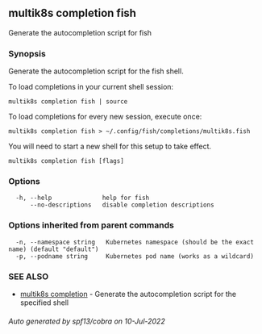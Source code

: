 ## multik8s completion fish

Generate the autocompletion script for fish

### Synopsis

Generate the autocompletion script for the fish shell.

To load completions in your current shell session:

	multik8s completion fish | source

To load completions for every new session, execute once:

	multik8s completion fish > ~/.config/fish/completions/multik8s.fish

You will need to start a new shell for this setup to take effect.


```
multik8s completion fish [flags]
```

### Options

```
  -h, --help              help for fish
      --no-descriptions   disable completion descriptions
```

### Options inherited from parent commands

```
  -n, --namespace string   Kubernetes namespace (should be the exact name) (default "default")
  -p, --podname string     Kubernetes pod name (works as a wildcard)
```

### SEE ALSO

* [multik8s completion](multik8s_completion.md)	 - Generate the autocompletion script for the specified shell

###### Auto generated by spf13/cobra on 10-Jul-2022
